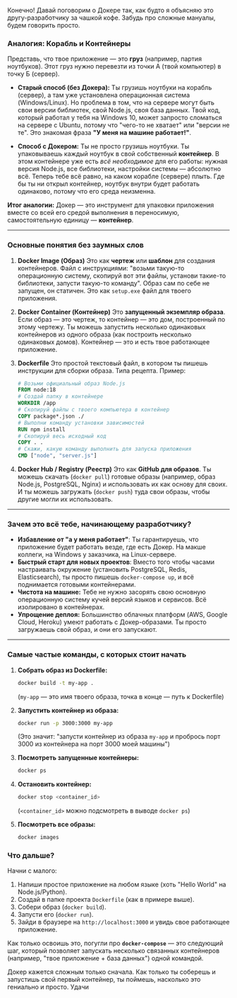 Конечно! Давай поговорим о Докере так, как будто я объясняю это другу-разработчику за чашкой кофе. Забудь про сложные мануалы, будем говорить просто.

### Аналогия: Корабль и Контейнеры

Представь, что твое приложение — это **груз** (например, партия ноутбуков). Этот груз нужно перевезти из точки А (твой компьютер) в точку Б (сервер).

*   **Старый способ (без Докера):** Ты грузишь ноутбуки на корабль (сервер), а там уже установлена операционная система (Windows/Linux). Но проблема в том, что на сервере могут быть свои версии библиотек, свой Node.js, своя база данных. Твой код, который работал у тебя на Windows 10, может запросто сломаться на сервере с Ubuntu, потому что "чего-то не хватает" или "версии не те". Это знакомая фраза **"У меня на машине работает!"**.

*   **Способ с Докером:** Ты не просто грузишь ноутбуки. Ты упаковываешь каждый ноутбук в свой собственный **контейнер**. В этом контейнере уже есть *всё необходимое* для его работы: нужная версия Node.js, все библиотеки, настройки системы — абсолютно всё. Теперь тебе всё равно, на каком корабле (сервере) плыть. Где бы ты ни открыл контейнер, ноутбук внутри будет работать одинаково, потому что его среда неизменна.

**Итог аналогии:** Докер — это инструмент для упаковки приложения вместе со всей его средой выполнения в переносимую, самостоятельную единицу — **контейнер**.

---

### Основные понятия без заумных слов

1.  **Docker Image (Образ)**
    Это как **чертеж** или **шаблон** для создания контейнеров. Файл с инструкциями: "возьми такую-то операционную систему, скопируй вот эти файлы, установи такие-то библиотеки, запусти такую-то команду". Образ сам по себе не запущен, он статичен. Это как `setup.exe` файл для твоего приложения.

2.  **Docker Container (Контейнер)**
    Это **запущенный экземпляр образа**. Если образ — это чертеж, то контейнер — это дом, построенный по этому чертежу. Ты можешь запустить несколько одинаковых контейнеров из одного образа (как построить несколько одинаковых домов). Контейнер — это и есть твое работающее приложение.

3.  **Dockerfile**
    Это простой текстовый файл, в котором ты пишешь инструкции для сборки образа. Типа рецепта.
    Пример:
    ```dockerfile
    # Возьми официальный образ Node.js
    FROM node:18
    # Создай папку в контейнере
    WORKDIR /app
    # Скопируй файлы с твоего компьютера в контейнер
    COPY package*.json ./
    # Выполни команду установки зависимостей
    RUN npm install
    # Скопируй весь исходный код
    COPY . .
    # Скажи, какую команду выполнить для запуска приложения
    CMD ["node", "server.js"]
    ```

4.  **Docker Hub / Registry (Реестр)**
    Это как **GitHub для образов**. Ты можешь скачать (`docker pull`) готовые образы (например, образ Node.js, PostgreSQL, Nginx) и использовать их как основу для своих. И ты можешь загружать (`docker push`) туда свои образы, чтобы другие могли их использовать.

---

### Зачем это всё тебе, начинающему разработчику?

*   **Избавление от "а у меня работает"**: Ты гарантируешь, что приложение будет работать везде, где есть Докер. На макше коллеги, на Windows у заказчика, на Linux-сервере.
*   **Быстрый старт для новых проектов**: Вместо того чтобы часами настраивать окружение (установить PostgreSQL, Redis, Elasticsearch), ты просто пишешь `docker-compose up`, и всё поднимается готовыми контейнерами.
*   **Чистота на машине:** Тебе не нужно засорять свою основную операционную систему кучей версий языков и сервисов. Всё изолировано в контейнерах.
*   **Упрощение деплоя:** Большинство облачных платформ (AWS, Google Cloud, Heroku) умеют работать с Докер-образами. Ты просто загружаешь свой образ, и они его запускают.

---

### Самые частые команды, с которых стоит начать

1.  **Собрать образ из Dockerfile:**
    ```bash
    docker build -t my-app .
    ```
    (`my-app` — это имя твоего образа, точка в конце — путь к Dockerfile)

2.  **Запустить контейнер из образа:**
    ```bash
    docker run -p 3000:3000 my-app
    ```
    (Это значит: "запусти контейнер из образа `my-app` и пробрось порт 3000 из контейнера на порт 3000 моей машины")

3.  **Посмотреть запущенные контейнеры:**
    ```bash
    docker ps
    ```

4.  **Остановить контейнер:**
    ```bash
    docker stop <container_id>
    ```
    (`<container_id>` можно подсмотреть в выводе `docker ps`)

5.  **Посмотреть все образы:**
    ```bash
    docker images
    ```

### Что дальше?

Начни с малого:
1.  Напиши простое приложение на любом языке (хоть "Hello World" на Node.js/Python).
2.  Создай в папке проекта `Dockerfile` (как в примере выше).
3.  Собери образ (`docker build`).
4.  Запусти его (`docker run`).
5.  Зайди в браузере на `http://localhost:3000` и увидь свое работающее приложение.

Как только освоишь это, погугли про **`docker-compose`** — это следующий шаг, который позволяет запускать несколько связанных контейнеров (например, "твое приложение + база данных") одной командой.

Докер кажется сложным только сначала. Как только ты соберешь и запустишь свой первый контейнер, ты поймешь, насколько это гениально и просто. Удачи